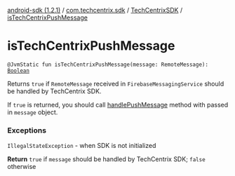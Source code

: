 [android-sdk (1.2.1)](../../index.md) / [com.techcentrix.sdk](../index.md) / [TechCentrixSDK](index.md) / [isTechCentrixPushMessage](./is-tech-centrix-push-message.md)

# isTechCentrixPushMessage

`@JvmStatic fun isTechCentrixPushMessage(message: RemoteMessage): `[`Boolean`](https://kotlinlang.org/api/latest/jvm/stdlib/kotlin/-boolean/index.html)

Returns `true` if `RemoteMessage` received in `FirebaseMessagingService` should be handled by TechCentrix SDK.

If `true` is returned, you should call [handlePushMessage](handle-push-message.md) method with passed in `message` object.

### Exceptions

`IllegalStateException` - when SDK is not initialized

**Return**
`true` if `message` should be handled by TechCentrix SDK; `false` otherwise

